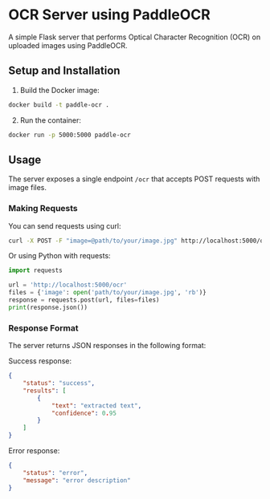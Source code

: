 # OCR Server using PaddleOCR

A simple Flask server that performs Optical Character Recognition (OCR) on uploaded images using PaddleOCR.

## Setup and Installation

1. Build the Docker image:
```bash
docker build -t paddle-ocr .
```

2. Run the container:
```bash
docker run -p 5000:5000 paddle-ocr
```

## Usage

The server exposes a single endpoint `/ocr` that accepts POST requests with image files.

### Making Requests

You can send requests using curl:
```bash
curl -X POST -F "image=@path/to/your/image.jpg" http://localhost:5000/ocr
```

Or using Python with requests:
```python
import requests

url = 'http://localhost:5000/ocr'
files = {'image': open('path/to/your/image.jpg', 'rb')}
response = requests.post(url, files=files)
print(response.json())
```

### Response Format

The server returns JSON responses in the following format:

Success response:
```json
{
    "status": "success",
    "results": [
        {
            "text": "extracted text",
            "confidence": 0.95
        }
    ]
}
```

Error response:
```json
{
    "status": "error",
    "message": "error description"
}
